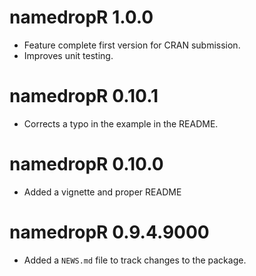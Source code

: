 # namedropR 1.0.0

* Feature complete first version for CRAN submission.
* Improves unit testing.

# namedropR 0.10.1

* Corrects a typo in the example in the README.

# namedropR 0.10.0

* Added a vignette and proper README

# namedropR 0.9.4.9000

* Added a `NEWS.md` file to track changes to the package.
